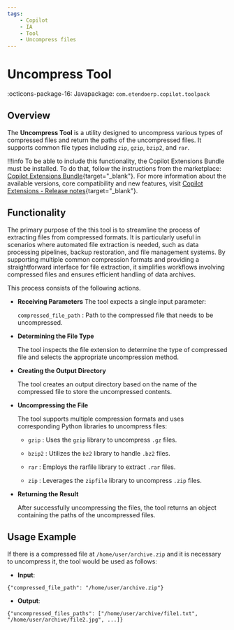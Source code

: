```yaml
---
tags:
    - Copilot
    - IA
    - Tool
    - Uncompress files
---
```


# Uncompress Tool

:octicons-package-16: Javapackage: `com.etendoerp.copilot.toolpack`

## Overview

The **Uncompress Tool** is a utility designed to uncompress various types of compressed files and return the paths of the uncompressed files. It supports common file types including `zip`, `gzip`, `bzip2`, and `rar`.

!!!info
    To be able to include this functionality, the Copilot Extensions Bundle must be installed. To do that, follow the instructions from the marketplace: [Copilot Extensions Bundle](https://marketplace.etendo.cloud/?#/product-details?module=82C5DA1B57884611ABA8F025619D4C05){target="\_blank"}. For more information about the available versions, core compatibility and new features, visit [Copilot Extensions - Release notes](../../../whats-new/release-notes/etendo-copilot/bundles/release-notes.md){target="\_blank"}.

## Functionality

The primary purpose of the this tool is to streamline the process of extracting files from compressed formats. It is particularly useful in scenarios where automated file extraction is needed, such as data processing pipelines, backup restoration, and file management systems. By supporting multiple common compression formats and providing a straightforward interface for file extraction, it simplifies workflows involving compressed files and ensures efficient handling of data archives.

This process consists of the following actions.

- **Receiving Parameters**
    The tool expects a single input parameter:

    `compressed_file_path` : Path to the compressed file that needs to be uncompressed.

- **Determining the File Type**

    The tool inspects the file extension to determine the type of compressed file and selects the appropriate uncompression method.

- **Creating the Output Directory**

    The tool creates an output directory based on the name of the compressed file to store the uncompressed contents.

- **Uncompressing the File**

    The tool supports multiple compression formats and uses corresponding Python libraries to uncompress files:

    - `gzip` : Uses the `gzip` library to uncompress `.gz` files.

    - `bzip2` : Utilizes the `bz2` library to handle `.bz2` files.

    - `rar` : Employs the rarfile library to extract `.rar` files.

    - `zip` : Leverages the `zipfile` library to uncompress `.zip` files.

- **Returning the Result**

    After successfully uncompressing the files, the tool returns an object containing the paths of the uncompressed files.

## Usage Example

If there is a compressed file at `/home/user/archive.zip` and it is necessary to uncompress it, the tool would be used as follows:

- **Input**:

```
{"compressed_file_path": "/home/user/archive.zip"}
```

- **Output**:

```
{"uncompressed_files_paths": ["/home/user/archive/file1.txt", "/home/user/archive/file2.jpg", ...]}
```